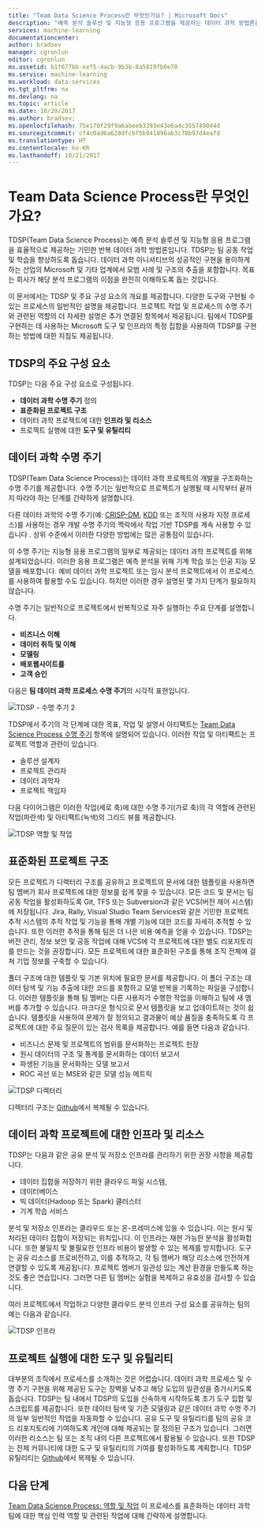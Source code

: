 ```yaml
---
title: "Team Data Science Process란 무엇인가요? | Microsoft Docs"
description: "예측 분석 솔루션 및 지능형 응용 프로그램을 제공하는 데이터 과학 방법론을 제공합니다."
services: machine-learning
documentationcenter: 
author: bradsev
manager: cgronlun
editor: cgronlun
ms.assetid: b1f677bb-eef5-4acb-9b3b-8a5819fb0e78
ms.service: machine-learning
ms.workload: data-services
ms.tgt_pltfrm: na
ms.devlang: na
ms.topic: article
ms.date: 10/20/2017
ms.author: bradsev;
ms.openlocfilehash: 75e170f29f9a6abeeb3393e43e6a4c355749044d
ms.sourcegitcommit: cf4c0ad6a628dfcbf5b841896ab3c78b97d4eafd
ms.translationtype: HT
ms.contentlocale: ko-KR
ms.lasthandoff: 10/21/2017
---
```

# <a name="what-is-the-team-data-science-process"></a>Team Data Science Process란 무엇인가요?

TDSP(Team Data Science Process)는 예측 분석 솔루션 및 지능형 응용 프로그램을 효율적으로 제공하는 기민한 반복 데이터 과학 방법론입니다. TDSP는 팀 공동 작업 및 학습을 향상하도록 돕습니다. 데이터 과학 이니셔티브의 성공적인 구현을 용이하게 하는 산업의 Microsoft 및 기타 업계에서 모범 사례 및 구조의 추출을 포함합니다. 목표는 회사가 해당 분석 프로그램의 이점을 완전히 이해하도록 돕는 것입니다.

이 문서에서는 TDSP 및 주요 구성 요소의 개요를 제공합니다. 다양한 도구와 구현될 수 있는 프로세스의 일반적인 설명을 제공합니다. 프로젝트 작업 및 프로세스의 수명 주기와 관련된 역할의 더 자세한 설명은 추가 연결된 항목에서 제공됩니다. 팀에서 TDSP를 구현하는 데 사용하는 Microsoft 도구 및 인프라의 특정 집합을 사용하여 TDSP를 구현하는 방법에 대한 지침도 제공됩니다.

## <a name="key-components-of-the-tdsp"></a>TDSP의 주요 구성 요소

TDSP는 다음 주요 구성 요소로 구성됩니다.

- **데이터 과학 수명 주기** 정의
- **표준화된 프로젝트 구조**
- 데이터 과학 프로젝트에 대한 **인프라 및 리소스**
- 프로젝트 실행에 대한 **도구 및 유틸리티**


## <a name="data-science-lifecycle"></a>데이터 과학 수명 주기

TDSP(Team Data Science Process)는 데이터 과학 프로젝트의 개발을 구조화하는 수명 주기를 제공합니다. 수명 주기는 일반적으로 프로젝트가 실행될 때 시작부터 끝까지 따라야 하는 단계를 간략하게 설명합니다.

다른 데이터 과학의 수명 주기(예: [CRISP-DM](https://wikipedia.org/wiki/Cross_Industry_Standard_Process_for_Data_Mining), [KDD](https://wikipedia.org/wiki/Data_mining#Process) 또는 조직의 사용자 지정 프로세스)를 사용하는 경우 개발 수명 주기의 맥락에서 작업 기반 TDSP를 계속 사용할 수 있습니다 . 상위 수준에서 이러한 다양한 방법에는 많은 공통점이 있습니다. 

이 수명 주기는 지능형 응용 프로그램의 일부로 제공되는 데이터 과학 프로젝트를 위해 설계되었습니다. 이러한 응용 프로그램은 예측 분석을 위해 기계 학습 또는 인공 지능 모델을 배포합니다. 예비 데이터 과학 프로젝트 또는 임시 분석 프로젝트에서 이 프로세스를 사용하여 활용할 수도 있습니다. 하지만 이러한 경우 설명된 몇 가지 단계가 필요하지 않습니다.    

수명 주기는 일반적으로 프로젝트에서 반복적으로 자주 실행하는 주요 단계를 설명합니다.

* **비즈니스 이해**
* **데이터 취득 및 이해**
* **모델링**
* **배포웹사이트를**
* **고객 승인**

다음은 **팀 데이터 과학 프로세스 수명 주기**의 시각적 표현입니다. 

![TDSP - 수명 주기 2](./media/overview/tdsp-lifecycle2.png) 

TDSP에서 주기의 각 단계에 대한 목표, 작업 및 설명서 아티팩트는 [Team Data Science Process 수명 주기](lifecycle.md) 항목에 설명되어 있습니다. 이러한 작업 및 아티팩트는 프로젝트 역할과 관련이 있습니다.

- 솔루션 설계자
- 프로젝트 관리자
- 데이터 과학자
- 프로젝트 책임자 

다음 다이어그램은 이러한 작업(세로 축)에 대한 수명 주기(가로 축)의 각 역할에 관련된 작업(파란색) 및 아티팩트(녹색)의 그리드 뷰를 제공합니다. 

![TDSP 역할 및 작업](./media/overview/tdsp-tasks-by-roles.png)

## <a name="standardized-project-structure"></a>표준화된 프로젝트 구조

모든 프로젝트가 디렉터리 구조를 공유하고 프로젝트의 문서에 대한 템플릿을 사용하면 팀 멤버가 회사 프로젝트에 대한 정보를 쉽게 찾을 수 있습니다. 모든 코드 및 문서는 팀 공동 작업을 활성화하도록 Git, TFS 또는 Subversion과 같은 VCS(버전 제어 시스템)에 저장됩니다. Jira, Rally, Visual Studio Team Services와 같은 기민한 프로젝트 추적 시스템의 추적 작업 및 기능을 통해 개별 기능에 대한 코드를 자세히 추적할 수 있습니다. 또한 이러한 추적을 통해 팀은 더 나은 비용 예측을 얻을 수 있습니다. TDSP는 버전 관리, 정보 보안 및 공동 작업에 대해 VCS에 각 프로젝트에 대한 별도 리포지토리를 만드는 것을 권장합니다. 모든 프로젝트에 대한 표준화된 구조를 통해 조직 전체에 걸쳐 기업 정보를 구축할 수 있습니다.

폴더 구조에 대한 템플릿 및 기본 위치에 필요한 문서를 제공합니다. 이 폴더 구조는 데이터 탐색 및 기능 추출에 대한 코드를 포함하고 모델 반복을 기록하는 파일을 구성합니다. 이러한 템플릿을 통해 팀 멤버는 다른 사용자가 수행한 작업을 이해하고 팀에 새 멤버를 추가할 수 있습니다. 마크다운 형식으로 문서 템플릿을 보고 업데이트하는 것이 쉽습니다. 템플릿을 사용하여 문제가 잘 정의되고 결과물이 예상 품질을 충족하도록 각 프로젝트에 대한 주요 질문이 있는 검사 목록을 제공합니다. 예를 들면 다음과 같습니다.

- 비즈니스 문제 및 프로젝트의 범위를 문서화하는 프로젝트 헌장
- 원시 데이터의 구조 및 통계를 문서화하는 데이터 보고서
- 파생된 기능을 문서화하는 모델 보고서
- ROC 곡선 또는 MSE와 같은 모델 성능 메트릭


![TDSP 디렉터리](./media/overview/tdsp-dir-structure.png)

디렉터리 구조는 [Github](https://github.com/Azure/Azure-TDSP-ProjectTemplate)에서 복제될 수 있습니다.

## <a name="infrastructure-and-resources-for-data-science-projects"></a>데이터 과학 프로젝트에 대한 인프라 및 리소스  

TDSP는 다음과 같은 공유 분석 및 저장소 인프라를 관리하기 위한 권장 사항을 제공합니다.

- 데이터 집합을 저장하기 위한 클라우드 파일 시스템, 
- 데이터베이스
- 빅 데이터(Hadoop 또는 Spark) 클러스터 
- 기계 학습 서비스 

분석 및 저장소 인프라는 클라우드 또는 온-프레미스에 있을 수 있습니다. 이는 원시 및 처리된 데이터 집합이 저장되는 위치입니다. 이 인프라는 재현 가능한 분석을 활성화합니다. 또한 불일치 및 불필요한 인프라 비용이 발생할 수 있는 복제를 방지합니다. 도구는 공유 리소스를 프로비전하고, 이를 추적하고, 각 팀 멤버가 해당 리소스에 안전하게 연결할 수 있도록 제공됩니다. 프로젝트 멤버가 일관성 있는 계산 환경을 만들도록 하는 것도 좋은 연습입니다. 그러면 다른 팀 멤버는 실험을 복제하고 유효성을 검사할 수 있습니다.

여러 프로젝트에서 작업하고 다양한 클라우드 분석 인프라 구성 요소를 공유하는 팀의 예는 다음과 같습니다.

![TDSP 인프라](./media/overview/tdsp-analytics-infra.png)


## <a name="tools-and-utilities-for-project-execution"></a>프로젝트 실행에 대한 도구 및 유틸리티

대부분의 조직에서 프로세스를 소개하는 것은 어렵습니다. 데이터 과학 프로세스 및 수명 주기 구현을 위해 제공된 도구는 장벽을 낮추고 해당 도입의 일관성을 증가시키도록 돕습니다. TDSP는 팀 내에서 TDSP의 도입을 신속하게 시작하도록 초기 도구 집합 및 스크립트를 제공합니다. 또한 데이터 탐색 및 기준 모델링과 같은 데이터 과학 수명 주기의 일부 일반적인 작업을 자동화할 수 있습니다. 공유 도구 및 유틸리티를 팀의 공유 코드 리포지토리에 기여하도록 개인에 대해 제공되는 잘 정의된 구조가 있습니다. 그러면 이러한 리소스는 팀 또는 조직 내의 다른 프로젝트에서 활용될 수 있습니다. 또한 TDSP는 전체 커뮤니티에 대한 도구 및 유틸리티의 기여를 활성화하도록 계획합니다. TDSP 유틸리티는 [Github](https://github.com/Azure/Azure-TDSP-Utilities)에서 복제될 수 있습니다.


## <a name="next-steps"></a>다음 단계

[Team Data Science Process: 역할 및 작업](https://github.com/Azure/Microsoft-TDSP/blob/master/Docs/roles-tasks.md) 이 프로세스를 표준화하는 데이터 과학 팀에 대한 핵심 인력 역할 및 관련된 작업에 대해 간략하게 설명합니다. 
